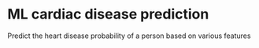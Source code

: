 # ML cardiac disease prediction
Predict the heart disease probability of a person based on various features
